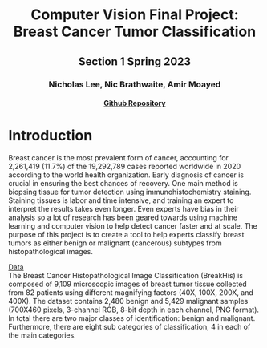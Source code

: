 <h1 align = 'center'>Computer Vision Final Project: Breast Cancer Tumor Classification</h1>
<h2 align = 'center'>Section 1 Spring 2023</h2>
<h3 align = 'center'> Nicholas Lee, Nic Brathwaite, Amir Moayed</h3>

<h4 align = 'center'><a href = "https://github.com/NickBrath/Computer-Vision-281-Final-Project">Github Repository</a></h4>

# Introduction
Breast cancer is the most prevalent form of cancer, accounting for 2,261,419 (11.7%) of the 19,292,789 cases reported worldwide in 2020 according to the world health organization. Early diagnosis of cancer is crucial in ensuring the best chances of recovery. One main method is biopsing tissue for tumor detection using immunohistochemistry staining. Staining tissues is labor and time intensive, and training an expert to interpret the results takes even longer. Even experts have bias in their analysis so a lot of research has been geared towards using machine learning and computer vision to help detect cancer faster and at scale. The purpose of this project is to create a tool to help experts classify breast tumors as either benign or malignant (cancerous) subtypes from histopathological images.  

<u>Data</u>  
The Breast Cancer Histopathological Image Classification (BreakHis) is composed of 9,109 microscopic images of breast tumor tissue collected from 82 patients using different magnifying factors (40X, 100X, 200X, and 400X).  The dataset contains 2,480 benign and 5,429 malignant samples (700X460 pixels, 3-channel RGB, 8-bit depth in each channel, PNG format). In total there are two major classes of identification: benign and malignant. Furthermore, there are eight sub categories of classification, 4 in each of the main categories. 
